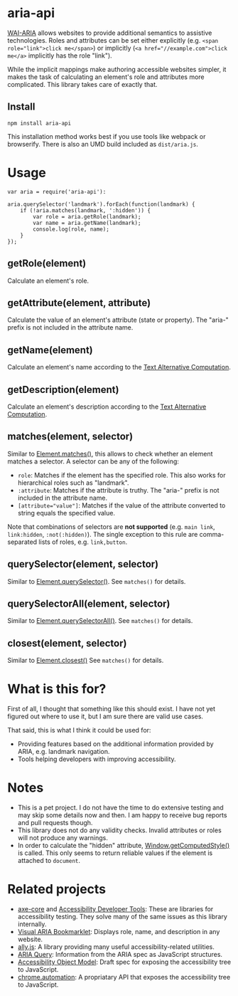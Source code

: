 # aria-api

[WAI-ARIA](https://www.w3.org/TR/wai-aria/) allows websites to provide
additional semantics to assistive technologies. Roles and attributes can be set
either explicitly (e.g. `<span role="link">click me</span>`) or implicitly
(`<a href="//example.com">click me</a>` implicitly has the role "link").

While the implicit mappings make authoring accessible websites simpler, it
makes the task of calculating an element's role and attributes more
complicated. This library takes care of exactly that.

## Install

    npm install aria-api

This installation method works best if you use tools like webpack or
browserify. There is also an UMD build included as `dist/aria.js`.

# Usage

    var aria = require('aria-api'):

    aria.querySelector('landmark').forEach(function(landmark) {
        if (!aria.matches(landmark, ':hidden')) {
            var role = aria.getRole(landmark);
            var name = aria.getName(landmark);
            console.log(role, name);
        }
    });

## getRole(element)

Calculate an element's role.

## getAttribute(element, attribute)

Calculate the value of an element's attribute (state or property). The
"aria-" prefix is not included in the attribute name.

## getName(element)

Calculate an element's name according to the [Text Alternative
Computation](https://www.w3.org/TR/accname-aam-1.1/#h-mapping_additional_nd_te).

## getDescription(element)

Calculate an element's description according to the [Text Alternative
Computation](https://www.w3.org/TR/accname-aam-1.1/#h-mapping_additional_nd_te).

## matches(element, selector)

Similar to [Element.matches()](https://developer.mozilla.org/en-US/docs/Web/API/Element/matches),
this allows to check whether an element matches a selector. A selector can be
any of the following:

-   `role`: Matches if the element has the specified role. This also works for
    hierarchical roles such as "landmark".
-   `:attribute`: Matches if the attribute is truthy. The "aria-" prefix is not
    included in the attribute name.
-   `[attribute="value"]`: Matches if the value of the attribute converted to
    string equals the specified value.

Note that combinations of selectors are **not supported** (e.g. `main link`,
`link:hidden`, `:not(:hidden)`).  The single exception to this rule are
comma-separated lists of roles, e.g. `link,button`.

## querySelector(element, selector)

Similar to [Element.querySelector()](https://developer.mozilla.org/en-US/docs/Web/API/Element/querySelector).
See `matches()` for details.

## querySelectorAll(element, selector)

Similar to [Element.querySelectorAll()](https://developer.mozilla.org/en-US/docs/Web/API/Element/querySelectorAll).
See `matches()` for details.

## closest(element, selector)

Similar to [Element.closest()](https://developer.mozilla.org/en-US/docs/Web/API/Element/closest)
See `matches()` for details.

# What is this for?

First of all, I thought that something like this should exist. I have not yet
figured out where to use it, but I am sure there are valid use cases.

That said, this is what I think it could be used for:

-   Providing features based on the additional information provided by ARIA,
    e.g. landmark navigation.
-   Tools helping developers with improving accessibility.

# Notes

-   This is a pet project. I do not have the time to do extensive testing and
    may skip some details now and then. I am happy to receive bug reports and
    pull requests though.
-   This library does not do any validity checks. Invalid attributes or roles
    will not produce any warnings.
-   In order to calculate the "hidden" attribute,
    [Window.getComputedStyle()](https://developer.mozilla.org/en-US/docs/Web/API/Window/getComputedStyle)
    is called. This only seems to return reliable values if the element is
    attached to `document`.

# Related projects

-   [axe-core](https://github.com/dequelabs/axe-core/) and
    [Accessibility Developer Tools](https://github.com/GoogleChrome/accessibility-developer-tools):
    These are libraries for accessibility testing. They solve many of the same
    issues as this library internally.
-   [Visual ARIA Bookmarklet](http://whatsock.com/training/matrices/visual-aria.htm):
    Displays role, name, and description in any website.
-   [ally.js](https://allyjs.io/):
    A library providing many useful accessibility-related utilities.
-   [ARIA Query](https://github.com/A11yance/aria-query):
    Information from the ARIA spec as JavaScript structures.
-   [Accessibility Object Model](https://wicg.github.io/aom/spec/):
    Draft spec for exposing the accessibility tree to JavaScript.
-   [chrome.automation](https://developer.chrome.com/extensions/automation):
    A propriatary API that exposes the accessibility tree to JavaScript.
